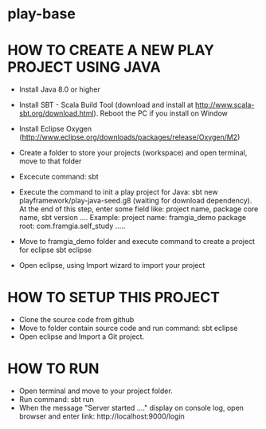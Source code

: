 # play-base
# HOW TO CREATE A NEW PLAY PROJECT USING JAVA
- Install Java 8.0 or higher
- Install SBT - Scala Build Tool (download and install at http://www.scala-sbt.org/download.html). Reboot the PC if you install on Window
- Install Eclipse Oxygen (http://www.eclipse.org/downloads/packages/release/Oxygen/M2)
- Create a folder to store your projects (workspace) and open terminal, move to that folder
- Excecute command: sbt 

- Execute the command to init a play project for Java:
sbt new playframework/play-java-seed.g8
(waiting for download dependency). At the end of this step, enter some field like: project name, package core name, sbt version ....
Example: 
project name: framgia_demo
package root: com.framgia.self_study
.....
- Move to framgia_demo folder and execute command to create a project for eclipse
sbt eclipse

- Open eclipse, using Import wizard to import your project

# HOW TO SETUP THIS PROJECT
- Clone the source code from github
- Move to folder contain source code and run command: sbt eclipse
- Open eclipse and Import a Git project.

# HOW TO RUN
- Open terminal and move to your project folder.
- Run command: sbt run
- When the message "Server started ...." display on console log, open browser and enter link: http://localhost:9000/login
